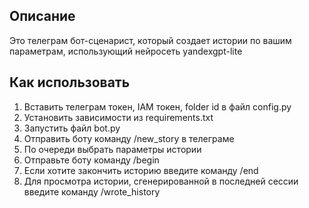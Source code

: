 ## Описание
Это телеграм бот-сценарист, который создает истории по вашим параметрам, использующий нейросеть yandexgpt-lite
## Как использовать
1. Вставить телеграм токен, IAM токен, folder id в файл config.py
2. Установить зависимости из requirements.txt
3. Запустить файл bot.py
4. Отправить боту команду /new_story в телеграме
5. По очереди выбрать параметры истории
6. Отправьте боту команду /begin
7. Если хотите закончить историю введите команду /end
8. Для просмотра истории, сгенерированной в последней сессии введите команду /wrote_history
